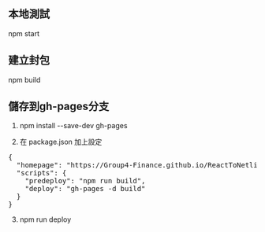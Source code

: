 ## 本地測試
npm start
## 建立封包
npm build
## 儲存到gh-pages分支
1. npm install --save-dev gh-pages

2. 在 package.json 加上設定

<pre>
{
  "homepage": "https://Group4-Finance.github.io/ReactToNetlify",
  "scripts": {
    "predeploy": "npm run build",
    "deploy": "gh-pages -d build"
  }
}
</pre>

3. npm run deploy
